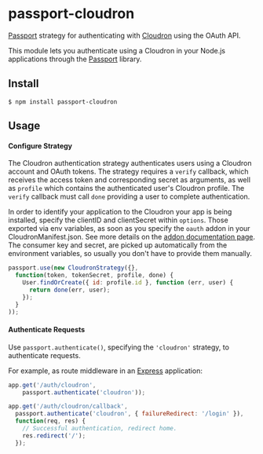 # passport-cloudron

[Passport](http://passportjs.org/) strategy for authenticating with [Cloudron](https://cloudron.io/) using the OAuth API.

This module lets you authenticate using a Cloudron in your Node.js applications through the [Passport](http://passportjs.org/) library.

## Install

```
$ npm install passport-cloudron
```

## Usage

#### Configure Strategy

The Cloudron authentication strategy authenticates users using a Cloudron account
and OAuth tokens.  The strategy requires a `verify` callback, which receives the
access token and corresponding secret as arguments, as well as `profile` which
contains the authenticated user's Cloudron profile.   The `verify` callback must
call `done` providing a user to complete authentication.

In order to identify your application to the Cloudron your app is being installed,
specify the clientID and clientSecret within `options`. Those exported via env
variables, as soon as you specify the `oauth` addon in your CloudronManifest.json.
See more details on the [addon documentation page](https://cloudron.io/references/addons.html#oauth).
The consumer key and secret, are picked up automatically from the environment variables, so
usually you don't have to provide them manually.

```javascript
passport.use(new CloudronStrategy({},
  function(token, tokenSecret, profile, done) {
    User.findOrCreate({ id: profile.id }, function (err, user) {
      return done(err, user);
    });
  }
));
```

#### Authenticate Requests

Use `passport.authenticate()`, specifying the `'cloudron'` strategy, to
authenticate requests.

For example, as route middleware in an [Express](http://expressjs.com/)
application:

```javascript
app.get('/auth/cloudron',
    passport.authenticate('cloudron'));

app.get('/auth/cloudron/callback',
  passport.authenticate('cloudron', { failureRedirect: '/login' }),
  function(req, res) {
    // Successful authentication, redirect home.
    res.redirect('/');
  });
```
